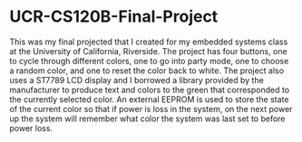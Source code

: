 # UCR-CS120B-Final-Project

This was my final projected that I created for my embedded systems class at the University of California, Riverside. The project has four buttons, one to cycle through different colors, one to go into party mode, one to choose a random color, and one to reset the color back to white. The project also uses a ST7789 LCD display and I borrowed a library provided by the manufacturer to produce text and colors to the green that corresponded to the currently selected color. An external EEPROM is used to store the state of the current color so that if power is loss in the system, on the next power up the system will remember what color the system was last set to before power loss.
